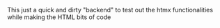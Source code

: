 This just a quick and dirty "backend" to test out the htmx functionalities while making the HTML bits of code
